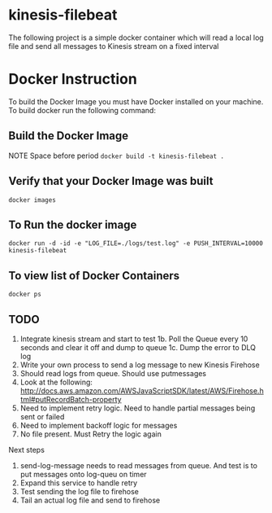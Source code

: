 # kinesis-filebeat


The following project is a simple docker container which will read a local log file
and send all messages to Kinesis stream on a fixed interval


# Docker Instruction
To build the Docker Image you must have Docker installed on your machine.  To 
build docker run the following command:

## Build the Docker Image
NOTE Space before period
`docker build -t kinesis-filebeat .`

## Verify that your Docker Image was built
`docker images`

## To Run the docker image
`docker run -d -id -e "LOG_FILE=./logs/test.log" -e PUSH_INTERVAL=10000 kinesis-filebeat `

## To view list of Docker Containers
`docker ps`


## TODO
1. Integrate kinesis stream and start to test
1b. Poll the Queue every 10 seconds and clear it off and dump to queue
1c. Dump the error to DLQ log 
2. Write your own process to send a log message to new Kinesis Firehose
3. Should read logs from queue.  Should use putmessages
4. Look at the following:  
http://docs.aws.amazon.com/AWSJavaScriptSDK/latest/AWS/Firehose.html#putRecordBatch-property
5. Need to implement retry logic.  Need to handle partial messages being sent or failed
6. Need to implement backoff logic for messages
7. No file present.  Must Retry the logic again


Next steps
1. send-log-message needs to read messages from queue.  And test is to put messages onto log-queu on timer
2. Expand this service to handle retry
3. Test sending the log file to firehose
4. Tail an actual log file and send to firehose
